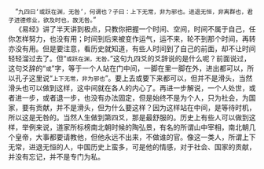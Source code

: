 &emsp;“``九四曰‘或跃在渊，无咎’，何谓也？子曰：上下无常，非为邪也。进退无恒，非离群也，君子进德修业，欲及时也，故无咎。``”<br>&emsp;《易经》讲了半天讲到极点，只教你把握一个时间、空间，时间不属于自己，任你怎样努力，也没有用；时间到后来被变作运气，运不来，轮不到那个时间，再转亦没有用。但是要注意，看历史就知道，有些人时间到了自己的前面，却不让时间轻轻溜过去了。但“``或跃在渊，无咎。``”这句九四爻的爻辞说的是什么呢？前面说过，这句爻辞的“``或``”字，等于一个人站在门中间，一脚在里一脚在外，进出都可以，所以孔子这里说“``上下无常，非为邪也``”。要上去或要下来都可以，但并不是滑头，当然滑头也可以做到这样，这中间就在各人的内心了。再进一步解说，一个人处世，或者进一步，或者退一步，也没有办法固定，但是始终不是为个人，只为社会，为国家，要有贡献，并不是滑头，但为什么要这样？因为这样站在中间，是等待时机，所以这是无咎的。当然人生做到第四爻，那是最舒服的。历史上有些人可以做到这样，举例来说，道家所标榜南北朝时候的陶弘景，有名的所谓山中宰相，南北朝几个皇帝，大事都要请教他，但他永远不出来，不做谁的官。像这一类人，所谓上下无常，进退无恒的人，中国历史上蛮多，可是他的情感，对于社会、国家的贡献，并没有忘记，并不是专门为私。<br>